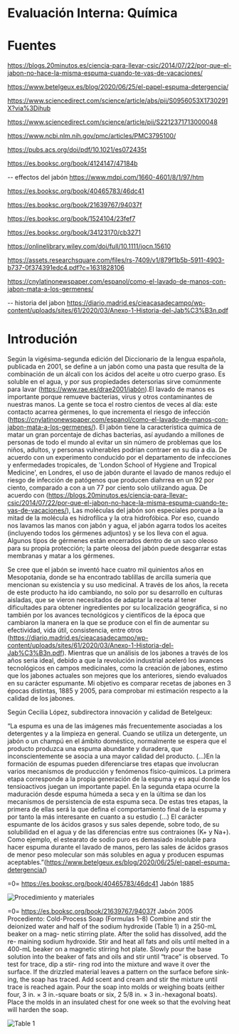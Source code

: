 # Evaluación Interna: Química
# Fuentes
https://blogs.20minutos.es/ciencia-para-llevar-csic/2014/07/22/por-que-el-jabon-no-hace-la-misma-espuma-cuando-te-vas-de-vacaciones/

https://www.betelgeux.es/blog/2020/06/25/el-papel-espuma-detergencia/

https://www.sciencedirect.com/science/article/abs/pii/S0956053X1730291X?via%3Dihub

https://www.sciencedirect.com/science/article/pii/S2212371713000048

https://www.ncbi.nlm.nih.gov/pmc/articles/PMC3795100/

https://pubs.acs.org/doi/pdf/10.1021/es072435t

https://es.booksc.org/book/4124147/47184b

-- effectos del jabón
https://www.mdpi.com/1660-4601/8/1/97/htm

https://es.booksc.org/book/40465783/46dc41

https://es.booksc.org/book/21639767/94037f

https://es.booksc.org/book/1524104/23fef7

https://es.booksc.org/book/34123170/cb3271

https://onlinelibrary.wiley.com/doi/full/10.1111/jocn.15610

https://assets.researchsquare.com/files/rs-7409/v1/879f1b5b-5911-4903-b737-0f374391edc4.pdf?c=1631828106 

https://cnylatinonewspaper.com/espanol/como-el-lavado-de-manos-con-jabon-mata-a-los-germenes/

-- historia del jabon 
https://diario.madrid.es/cieacasadecampo/wp-content/uploads/sites/61/2020/03/Anexo-1-Historia-del-Jab%C3%B3n.pdf

# Introdución

Según la vigésima-segunda edición del Diccionario de la lengua española, publicada en 2001, se define a un jabón como una pasta que resulta de la combinación de un álcali con los ácidos del aceite u otro cuerpo graso. Es soluble en el agua, y por sus propiedades detersorias sirve comúnmente para lavar (https://www.rae.es/drae2001/jabón).El lavado de manos es importante porque remueve bacterias, virus y otros contaminantes de nuestras manos. La gente se toca el rostro cientos de veces al día: este contacto acarrea gérmenes, lo que incrementa el riesgo de infección (https://cnylatinonewspaper.com/espanol/como-el-lavado-de-manos-con-jabon-mata-a-los-germenes/). El jabón tiene la característica química de matar un gran porcentaje de dichas bacterias, así ayudando a millones de personas de todo el mundo al evitar un sin número de problemas que los niños, adultos, y personas vulnerables podrian contraer en su día a día. De acuerdo con un experimento conducido por el departamento de infecciones y enfermedades tropicales, de 'London School of Hygiene and Tropical Medicine', en Londres, el uso de jabón durante el lavado de manos redujo el riesgo de infección de patógenos que producen diahrrea en un 92 por ciento, comparado a con a un 77 por ciento solo utilizando agua. De acuerdo con (https://blogs.20minutos.es/ciencia-para-llevar-csic/2014/07/22/por-que-el-jabon-no-hace-la-misma-espuma-cuando-te-vas-de-vacaciones/), Las moléculas del jabón son especiales porque a la mitad de la molécula es hidrofílica y la otra hidrofóbica. Por eso, cuando nos lavamos las manos con jabón y agua, el jabón agarra todos los aceites (incluyendo todos los gérmenes adjuntos) y se los lleva con el agua. Algunos tipos de gérmenes están encerrados dentro de un saco oleoso para su propia protección; la parte oleosa del jabón puede desgarrar estas membranas y matar a los gérmenes.

Se cree que el jabón se inventó hace cuatro mil quinientos años en Mesopotania, donde se ha encontrado tablillas de arcilla sumeria que mencionan su existencia y su uso medicinal. A través de los años, la receta de este producto ha ido cambiando, no solo por su desarrollo en culturas aisladas, que se vieron necesitados de adaptar la receta al tener dificultades para obtener ingredientes por su localización geográfica, si no también por los avances tecnológicos y científicos de la época que cambiaron la manera en la que se produce con el fin de aumentar su efectividad, vida útil, consistencia, entre otros (https://diario.madrid.es/cieacasadecampo/wp-content/uploads/sites/61/2020/03/Anexo-1-Historia-del-Jab%C3%B3n.pdf). Mientras que un análisis de los jabones a través de los años seria ideal, debido a que la revolución industrial aceleró los avances tecnológicos en campos medicinales, como la creación de jabones, estimo que los jabones actuales son mejores que los anteriores, siendo evaluados en su carácter espumante. Mi objetivo es comparar recetas de jabones en 3 épocas distintas, 1885 y 2005, para comprobar mi estimación respecto a la calidad de los jabones.

Según Cecilia López, subdirectora innovación y calidad de Betelgeux:

“La espuma es una de las imágenes más frecuentemente asociadas a los detergentes y a la limpieza en general. Cuando se utiliza un detergente, un jabón o un champú en el ámbito doméstico, normalmente se espera que el producto produzca una espuma abundante y duradera, que inconscientemente se asocia a una mayor calidad del producto. (…)En la formación de espumas pueden diferenciarse tres etapas que involucran varios mecanismos de producción y fenómenos físico-químicos. La primera etapa corresponde a la propia generación de la espuma y es aquí donde los tensioactivos juegan un importante papel. En la segunda etapa ocurre la maduración desde espuma húmeda a seca y en la última se dan los mecanismos de persistencia de esta espuma seca. De estas tres etapas, la primera de ellas será la que defina el comportamiento final de la espuma y por tanto la más interesante en cuanto a su estudio (…) El carácter espumante de los ácidos grasos y sus sales depende, sobre todo, de su solubilidad en el agua y de las diferencias entre sus contraiones (K+ y Na+). Como ejemplo, el estearato de sodio puro es demasiado insoluble para hacer espuma durante el lavado de manos, pero las sales de ácidos grasos de menor peso molecular son más solubles en agua y producen espumas aceptables.”(https://www.betelgeux.es/blog/2020/06/25/el-papel-espuma-detergencia/)

=0=
https://es.booksc.org/book/40465783/46dc41
Jabón 1885


![Procedimiento y materiales](https://user-images.githubusercontent.com/43427319/176223543-a309c0eb-8e90-4722-ae8c-76744c2655da.png)


=0=
https://es.booksc.org/book/21639767/94037f
Jabón 2005
Procediento: Cold-Process Soap (Formulas 1–8)
Combine and stir the deionized water and half of the sodium hydroxide (Table 1) in a 250-mL beaker on a mag- netic stirring plate. After the solid has dissolved, add the re- maining sodium hydroxide. Stir and heat all fats and oils until melted in a 400-mL beaker on a magnetic stirring hot plate. Slowly pour the base solution into the beaker of fats and oils and stir until “trace” is observed. To test for trace, dip a stir- ring rod into the mixture and wave it over the surface. If the drizzled material leaves a pattern on the surface before sink- ing, the soap has traced. Add scent and cream and stir the mixture until trace is reached again. Pour the soap into molds or weighing boats (either four, 3 in. × 3 in.-square boats or six, 2 5/8 in. × 3 in.-hexagonal boats). Place the molds in an insulated chest for one week so that the evolving heat will harden the soap.


![Table 1](https://user-images.githubusercontent.com/43427319/176222887-568b4c76-2e92-4c68-89b6-3339f1848714.png)
